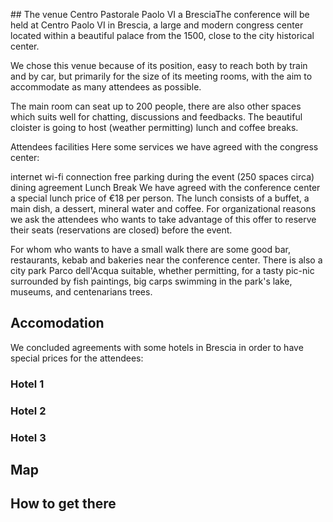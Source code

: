 ## The venue
Centro Pastorale Paolo VI a BresciaThe conference will be held at Centro Paolo VI in Brescia, a large and modern congress center located within a beautiful palace from the 1500, close to the city historical center.

We chose this venue because of its position, easy to reach both by train and by car, but primarily for the size of its meeting rooms, with the aim to accommodate as many attendees as possible.

The main room can seat up to 200 people, there are also other spaces which suits well for chatting, discussions and feedbacks. The beautiful cloister is going to host (weather permitting) lunch and coffee breaks.

Attendees facilities
Here some services we have agreed with the congress center:

internet wi-fi connection
free parking during the event (250 spaces circa)
dining agreement
Lunch Break
We have agreed with the conference center a special lunch price of €18 per person. The lunch consists of a buffet, a main dish, a dessert, mineral water and coffee. For organizational reasons we ask the attendees who wants to take advantage of this offer to reserve their seats (reservations are closed) before the event.

For whom who wants to have a small walk there are some good bar, restaurants, kebab and bakeries near the conference center. There is also a city park Parco dell'Acqua suitable, whether permitting, for a tasty pic-nic surrounded by fish paintings, big carps swimming in the park's lake, museums, and centenarians trees.

## Accomodation
We concluded agreements with some hotels in Brescia in order to have special prices for the attendees:

### Hotel 1
### Hotel 2
### Hotel 3

## Map

## How to get there